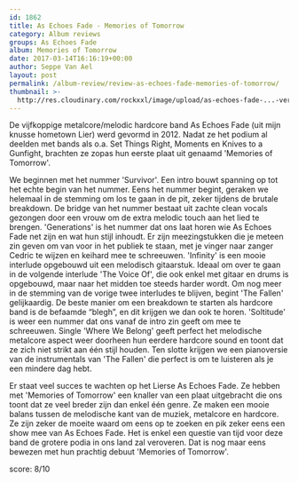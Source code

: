 ```yaml
---
id: 1862
title: As Echoes Fade - Memories of Tomorrow
category: Album reviews
groups: As Echoes Fade
album: Memories of Tomorrow
date: 2017-03-14T16:16:19+00:00
author: Seppe Van Ael
layout: post
permalink: /album-review/review-as-echoes-fade-memories-of-tomorrow/
thumbnail: >-
  http://res.cloudinary.com/rockxxl/image/upload/as-echoes-fade-...-verena.jpg
---
```

De vijfkoppige metalcore/melodic hardcore band As Echoes Fade (uit mijn knusse hometown Lier) werd gevormd in 2012. Nadat ze het podium al deelden met bands als o.a. Set Things Right, Moments en Knives to a Gunfight, brachten ze zopas hun eerste plaat uit genaamd 'Memories of Tomorrow'.

We beginnen met het nummer 'Survivor'. Een intro bouwt spanning op tot het echte begin van het nummer. Eens het nummer begint, geraken we helemaal in de stemming om los te gaan in de pit, zeker tijdens de brutale breakdown. De bridge van het nummer bestaat uit zachte clean vocals gezongen door een vrouw om de extra melodic touch aan het lied te brengen. 'Generations' is het nummer dat ons laat horen wie As Echoes Fade net zijn en wat hun stijl inhoudt. Er zijn meezingstukken die je meteen zin geven om van voor in het publiek te staan, met je vinger naar zanger Cedric te wijzen en keihard mee te schreeuwen. 'Infinity' is een mooie interlude opgebouwd uit een melodisch gitaarstuk. Ideaal om over te gaan in de volgende interlude 'The Voice Of', die ook enkel met gitaar en drums is opgebouwd, maar naar het midden toe steeds harder wordt. Om nog meer in de stemming van de vorige twee interludes te blijven, begint 'The Fallen' gelijkaardig. De beste manier om een breakdown te starten als hardcore band is de befaamde “blegh&#8221;, en dit krijgen we dan ook te horen. 'Soltitude' is weer een nummer dat ons vanaf de intro zin geeft om mee te schreeuwen. Single 'Where We Belong' geeft perfect het melodische metalcore aspect weer doorheen hun eerdere hardcore sound en toont dat ze zich niet strikt aan één stijl houden. Ten slotte krijgen we een pianoversie van de instrumentals van 'The Fallen' die perfect is om te luisteren als je een mindere dag hebt.

Er staat veel succes te wachten op het Lierse As Echoes Fade. Ze hebben met 'Memories of Tomorrow' een knaller van een plaat uitgebracht die ons toont dat ze veel breder zijn dan enkel één genre. Ze maken een mooie balans tussen de melodische kant van de muziek, metalcore en hardcore. Ze zijn zeker de moeite waard om eens op te zoeken en pik zeker eens een show mee van As Echoes Fade. Het is enkel een questie van tijd voor deze band de grotere podia in ons land zal veroveren. Dat is nog maar eens bewezen met hun prachtig debuut 'Memories of Tomorrow'.

score: 8/10


